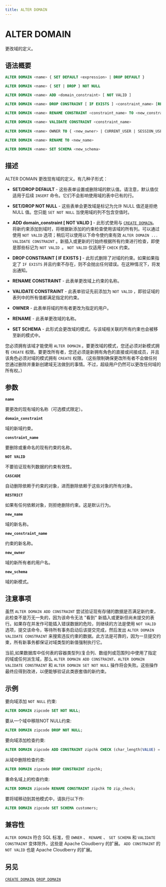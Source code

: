 ```yaml
---
title: ALTER DOMAIN
---
```


# ALTER DOMAIN

更改域的定义。

## 语法概要

```sql
ALTER DOMAIN <name> { SET DEFAULT <expression> | DROP DEFAULT }

ALTER DOMAIN <name> { SET | DROP } NOT NULL

ALTER DOMAIN <name> ADD <domain_constraint> [ NOT VALID ]

ALTER DOMAIN <name> DROP CONSTRAINT [ IF EXISTS ] <constraint_name> [RESTRICT | CASCADE]

ALTER DOMAIN <name> RENAME CONSTRAINT <constraint_name> TO <new_constraint_name>

ALTER DOMAIN <name> VALIDATE CONSTRAINT <constraint_name>
  
ALTER DOMAIN <name> OWNER TO { <new_owner> | CURRENT_USER | SESSION_USER }
  
ALTER DOMAIN <name> RENAME TO <new_name>

ALTER DOMAIN <name> SET SCHEMA <new_schema>
```

## 描述

ALTER DOMAIN 更改现有域的定义。有几种子形式：

- **SET/DROP DEFAULT** - 这些表单设置或删除域的默认值。请注意，默认值仅适用于后续 `INSERT` 命令。它们不会影响使用域的表中已有的行。

- **SET/DROP NOT NULL** - 这些表单会更改域是标记为允许 NULL 值还是拒绝 NULL 值。您只能 `SET NOT NULL` 当使用域的列不包含空值时。

- **ADD domain_constraint [ NOT VALID ]** - 此形式使用与 [`CREATE DOMAIN`](/i18n/zh/docusaurus-plugin-content-docs/current/sql-stmts/sql-stmt-create-domain.md)。将新约束添加到域时，将根据新添加的约束检查使用该域的所有列。可以通过使用 `NOT VALID` 选项；稍后可以使用以下命令使约束有效 `ALTER DOMAIN ... VALIDATE CONSTRAINT` 。新插入或更新的行始终根据所有约束进行检查，即使是那些标记为 `NOT VALID `。 `NOT VALID`  仅适用于 `CHECK` 约束。

- **DROP CONSTRAINT [ IF EXISTS ]** - 此形式删除了对域的约束。如果如果指定了 `IF EXISTS` 并且约束不存在，则不会抛出任何错误。在这种情况下，将发出通知。

- **RENAME CONSTRAINT** - 此表单更改域上约束的名称。

- **VALIDATE CONSTRAINT** - 此表单验证先前添加为 `NOT VALID` ，即验证域的表列中的所有值都满足指定的约束。

- **OWNER** - 此表单将域的所有者更改为指定的用户。

- **RENAME** - 此表单更改域的名称。

- **SET SCHEMA** - 此形式会更改域的模式。与该域相关联的所有约束也会被移至新的模式中。

您必须拥有该域才能使用 `ALTER DOMAIN` 。要更改域的模式，您还必须对新模式拥有 `CREATE` 权限。要更改所有者，您还必须是新拥有角色的直接或间接成员，并且该角色必须对域的模式拥有 `CREATE` 权限。（这些限制确保更改所有者不会做任何您通过删除并重新创建域无法做到的事情。不过，超级用户仍然可以更改任何域的所有权。）

## 参数

**`name`**

要更改的现有域的名称（可选模式限定）。

**`domain_constraint`**

域的新域约束。

**`constraint_name`**

要删除或重命名的现有约束的名称。

**`NOT VALID`**

不要验证现有列数据的约束有效性。

**`CASCADE`**

自动删除依赖于约束的对象，进而删除依赖于这些对象的所有对象。

**`RESTRICT`**

如果有任何依赖对象，则拒绝删除约束。这是默认行为。

**`new_name`**

域的新名称。

**`new_constraint_name`**

约束的新名称。

**`new_owner`**

域的新所有者的用户名。

**`new_schema`**

域的新模式。

## 注意事项

虽然 `ALTER DOMAIN ADD CONSTRAINT` 尝试验证现有存储的数据是否满足新约束，此检查不是万无一失的，因为该命令无法 "看到" 新插入或更新但尚未提交的表行。如果存在并发作可能插入错误数据的危险，则继续的方法是使用 `NOT VALID` 选项，提交该命令，等待所有事务启动后该提交完成，然后发出 `ALTER DOMAIN VALIDATE CONSTRAINT` 来搜索违反约束的数据。此方法是可靠的，因为一旦提交约束，所有新事务都保证对域类型的新值强制执行它。

当前,如果数据库中任何表的容器类型列(复合列、数组列或范围列)中使用了指定的域或任何派生域，那么 `ALTER DOMAIN ADD CONSTRAINT`、`ALTER DOMAIN VALIDATE CONSTRAINT` 和 `ALTER DOMAIN SET NOT NULL` 操作将会失败。这些操作最终应得到改进，以便能够验证此类嵌套值的新约束。

## 示例

要向域添加 `NOT NULL` 约束:

```sql
ALTER DOMAIN zipcode SET NOT NULL;
```

要从一个域中移除NOT NULL约束:

```sql
ALTER DOMAIN zipcode DROP NOT NULL;
```

要向域添加检查约束:

```sql
ALTER DOMAIN zipcode ADD CONSTRAINT zipchk CHECK (char_length(VALUE) = 5);
```

从域中删除检查约束:

```sql
ALTER DOMAIN zipcode DROP CONSTRAINT zipchk;
```

重命名域上的检查约束:

```sql
ALTER DOMAIN zipcode RENAME CONSTRAINT zipchk TO zip_check;
```

要将域移动到其他模式中，请执行以下作:

```sql
ALTER DOMAIN zipcode SET SCHEMA customers;
```

## 兼容性

`ALTER DOMAIN` 符合 SQL 标准，但 `OWNER` 、 `RENAME` 、 `SET SCHEMA` 和 `VALIDATE CONSTRAINT` 变体除外，这些是 Apache Cloudberry 的扩展。 `ADD CONSTRAINT` 的 `NOT VALID` 也是 Apache Cloudberry 的扩展。

## 另见

[`CREATE DOMAIN`](/i18n/zh/docusaurus-plugin-content-docs/current/sql-stmts/sql-stmt-create-domain.md), [`DROP DOMAIN`](/i18n/zh/docusaurus-plugin-content-docs/current/sql-stmts/sql-stmt-drop-domain.md)

